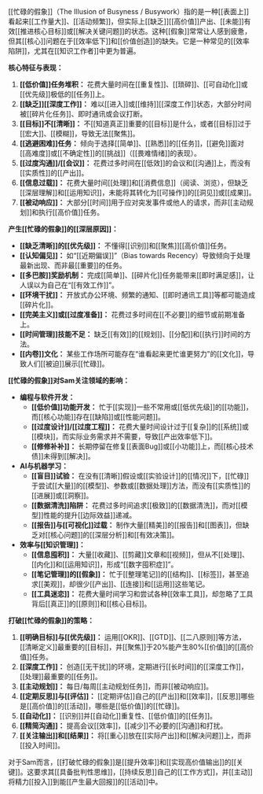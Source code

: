 [[忙碌的假象]]（The Illusion of Busyness / Busywork）指的是一种[[表面上]]看起来[[工作量大]]、[[活动频繁]]，但实际上[[缺乏]][[高价值]]产出、[[未能]]有效[[推进核心目标]]或[[解决关键问题]]的状态。这种[[假象]]常常让人感到疲惫，但其[[核心]]问题在于[[效率低下]]和[[价值创造]]的缺失。它是一种常见的[[效率陷阱]]，尤其在[[知识工作者]]中更为普遍。

**核心特征与表现：**

1.  **[[低价值]]任务堆积：** 花费大量时间在[[重复性]]、[[琐碎]]、[[可自动化]]或[[优先级]]极低的[[任务]]上。
2.  **[[缺乏]][[深度工作]]：** 难以[[进入]]或[[维持]][[深度工作]]状态，大部分时间被[[碎片化任务]]、即时通讯或会议打断。
3.  **[[目标]]不[[清晰]]：** 不[[知道真正]]重要的[[目标]]是什么，或者[[目标]]过于[[宏大]]、[[模糊]]，导致无法[[聚焦]]。
4.  **[[逃避困难]]任务：** 倾向于选择[[简单]]、[[熟悉]]的[[任务]]，[[避免]]面对[[高难度]]或[[不确定性]]的[[挑战]]（[[畏难情绪]]的表现）。
5.  **[[过度沟通]]/[[会议]]：** 花费过多时间在[[低效]]的会议和[[沟通]]上，而没有[[实质性]]的[[产出]]。
6.  **[[信息过载]]：** 花费大量时间[[处理]]和[[消费信息]]（阅读、浏览），但缺乏[[深层理解]]和[[运用知识]]，未能将其转化为[[可操作]]的[[洞见]]或[[成果]]。
7.  **[[被动响应]]：** 大部分[[时间]]用于应对突发事件或他人的请求，而非[[主动规划]]和执行[[高价值]]任务。

**产生[[忙碌的假象]]的[[深层原因]]：**

*   **[[缺乏清晰]]的[[优先级]]：** 不懂得[[识别]]和[[聚焦]][[高价值]]任务。
*   **[[认知偏见]]：** 如“[[近期偏误]]”（Bias towards Recency）导致倾向于处理最新出现、而非最[[重要]]的任务。
*   **[[多巴胺]]奖励机制：** 完成[[简单]]、[[碎片化]]任务能带来[[即时满足感]]，让人误以为自己在“[[有效工作]]”。
*   **[[环境干扰]]：** 开放式办公环境、频繁的通知、[[即时通讯工具]]等都可能造成[[碎片化]]。
*   **[[完美主义]]或[[过度准备]]：** 花费过多时间在[[不必要]]的细节或前期准备上。
*   **[[时间管理]]技能不足：** 缺乏[[有效]]的[[规划]]、[[分配]]和[[执行]]时间的方法。
*   **[[内卷]]文化：** 某些工作场所可能存在“谁看起来更忙谁更努力”的[[文化]]，导致人们[[被迫]]展示[[忙碌]]。

**[[忙碌的假象]]对Sam关注领域的影响：**

*   **编程与软件开发：**
    *   **[[低价值]]功能开发：** 忙于[[实现]]一些不常用或[[低优先级]]的[[功能]]，而[[核心功能]]存在[[缺陷]]或[[性能问题]]。
    *   **[[过度设计]]/[[过度工程]]：** 花费大量时间设计过于[[复杂]]的[[系统]]或[[模块]]，而实际业务需求并不需要，导致[[产出效率低下]]。
    *   **[[修修补补]]：** 长期停留在修复[[表面Bug]]或[[小功能]]上，而[[核心技术债]]未得到[[解决]]。
*   **AI与机器学习：**
    *   **[[盲目]]试验：** 在没有[[清晰]]假设或[[实验设计]]的[[情况]]下，[[忙碌]]于尝试[[大量]]的[[模型]]、参数或[[数据处理]]方法，而没有[[实质性]]的[[进展]]或[[洞察]]。
    *   **[[数据清洗]]陷阱：** 花费过多时间追求[[极致]]的[[数据清洗]]，而对[[模型]]性能的提升[[边际效益]]递减。
    *   **[[报告]]与[[可视化]]过载：** 制作大量[[精美]]的[[报告]]和[[图表]]，但缺乏对[[核心问题]]的[[深层分析]]和[[有效决策]]。
*   **效率与[[知识管理]]：**
    *   **[[信息囤积]]：** 大量[[收藏]]、[[剪藏]]文章和[[视频]]，但从不[[处理]]、[[内化]]和[[运用知识]]，形成“[[数字囤积症]]”。
    *   **[[笔记管理]]的[[假象]]：** 忙于[[整理笔记]]的[[结构]]、[[标签]]，甚至追求[[美观]]，却很少[[产出]]、[[连接]]和[[运用]]这些笔记。
    *   **[[工具迷恋]]：** 花费大量时间学习和尝试各种[[效率工具]]，却忽略了工具背后[[真正]]的[[原则]]和[[核心目标]]。

**打破[[忙碌的假象]]的策略：**

1.  **[[明确目标]]与[[优先级]]：** 运用[[OKR]]、[[GTD]]、[[二八原则]]等方法，[[清晰定义]]最重要的[[目标]]，并[[聚焦]]于20%能产生80%[[价值]]的[[高价值]]任务。
2.  **[[深度工作]]：** 创造[[无干扰]]的环境，定期进行[[长时间]]的[[深度工作]]，[[处理]]最重要的[[任务]]。
3.  **[[主动规划]]：** 每日/每周[[主动规划任务]]，而非[[被动响应]]。
4.  **[[定期反思]]与[[评估]]：** [[定期评估]]自己的[[产出]]和[[效率]]，[[反思]]哪些是[[高价值]]的[[活动]]，哪些是[[低价值]]的[[忙碌]]。
5.  **[[自动化]]：** [[识别]]并[[自动化]]重复性、[[低价值]]的[[任务]]。
6.  **[[精简沟通]]：** 提高会议[[效率]]，[[减少]]不必要的[[沟通]]和打扰。
7.  **[[关注输出]]和[[结果]]：** 将[[重心]]放在[[实际产出]]和[[解决问题]]上，而非[[投入时间]]。

对于Sam而言，[[打破忙碌的假象]]是[[提升效率]]和[[实现高价值输出]]的[[关键]]。这要求其[[具备批判性思维]]，[[持续反思]]自己的[[工作方式]]，并[[主动]]将精力[[投入]]到能[[产生最大回报]]的[[活动]]中。